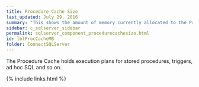 ```yaml
---
title: ﻿Procedure Cache Size
last_updated: July 29, 2016
summary: "This shows the amount of memory currently allocated to the Procedure Cache."
sidebar: c_sqlserver_sidebar
permalink: sqlserver_component_procedurecachesize.html
id: lblProcCacheMB
folder: ConnectSQLServer
---
```



The Procedure Cache holds execution plans for stored procedures, triggers, ad hoc SQL and so on.

{% include links.html %}

